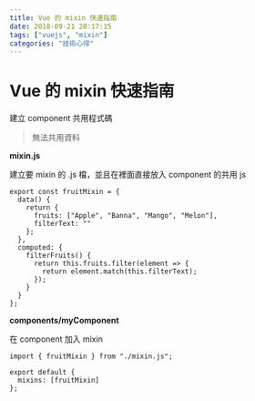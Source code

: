 ```yaml
---
title: Vue 的 mixin 快速指南
date: 2018-09-21 20:17:15
tags: ["vuejs", "mixin"]
categories: "技術心得"
---
```


# Vue 的 mixin 快速指南

建立 component 共用程式碼

> 無法共用資料

**mixin.js**

建立要 mixin 的 .js 檔，並且在裡面直接放入 component 的共用 js

```javascript=
export const fruitMixin = {
  data() {
    return {
      fruits: ["Apple", "Banna", "Mango", "Melon"],
      filterText: ""
    };
  },
  computed: {
    filterFruits() {
      return this.fruits.filter(element => {
        return element.match(this.filterText);
      });
    }
  }
};
```

**components/myComponent**

在 component 加入 mixin

```javascript=
import { fruitMixin } from "./mixin.js";

export default {
  mixins: [fruitMixin]
};
```
